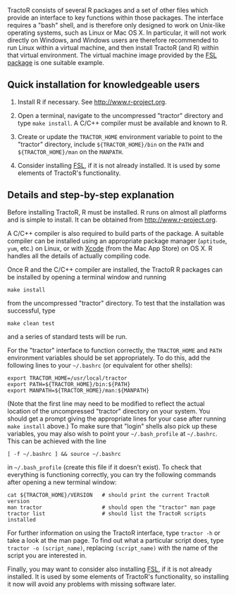 TractoR consists of several R packages and a set of other files which provide
an interface to key functions within those packages. The interface requires a
"bash" shell, and is therefore only designed to work on Unix-like operating
systems, such as Linux or Mac OS X. In particular, it will not work directly on
Windows, and Windows users are therefore recommended to run Linux within a
virtual machine, and then install TractoR (and R) within that virtual
environment. The virtual machine image provided by the [FSL
package](http://www.fmrib.ox.ac.uk/fsl/) is one suitable example.


Quick installation for knowledgeable users
------------------------------------------

1. Install R if necessary. See <http://www.r-project.org>.

2. Open a terminal, navigate to the uncompressed "tractor" directory and type
   `make install`. A C/C++ compiler must be available and known to R.

3. Create or update the `TRACTOR_HOME` environment variable to point to the
   "tractor" directory, include `${TRACTOR_HOME}/bin` on the `PATH` and
   `${TRACTOR_HOME}/man` on the `MANPATH`.

4. Consider installing [FSL](http://fsl.fmrib.ox.ac.uk/), if it is not
   already installed. It is used by some elements of TractoR's functionality.


Details and step-by-step explanation
------------------------------------

Before installing TractoR, R must be installed. R runs on almost all platforms
and is simple to install. It can be obtained from <http://www.r-project.org>.

A C/C++ compiler is also required to build parts of the package. A suitable
compiler can be installed using an appropriate package manager (`aptitude`,
`yum`, etc.) on Linux, or with
[Xcode](https://itunes.apple.com/gb/app/xcode/id497799835) (from the Mac App
Store) on OS X. R handles all the details of actually compiling code.

Once R and the C/C++ compiler are installed, the TractoR R packages can be
installed by opening a terminal window and running

    make install

from the uncompressed "tractor" directory. To test that the installation was
successful, type

    make clean test

and a series of standard tests will be run.

For the "tractor" interface to function correctly, the `TRACTOR_HOME` and
`PATH` environment variables should be set appropriately. To do this, add the
following lines to your `~/.bashrc` (or equivalent for other shells):

    export TRACTOR_HOME=/usr/local/tractor
    export PATH=${TRACTOR_HOME}/bin:${PATH}
    export MANPATH=${TRACTOR_HOME}/man:${MANPATH}

(Note that the first line may need to be modified to reflect the actual
location of the uncompressed "tractor" directory on your system. You should get
a prompt giving the appropriate lines for your case after running
`make install` above.) To make sure that "login" shells also pick up these
variables, you may also wish to point your `~/.bash_profile` at `~/.bashrc`.
This can be achieved with the line

    [ -f ~/.bashrc ] && source ~/.bashrc

in `~/.bash_profile` (create this file if it doesn't exist). To check that
everything is functioning correctly, you can try the following commands after
opening a new terminal window:

    cat ${TRACTOR_HOME}/VERSION   # should print the current TractoR version
    man tractor                   # should open the "tractor" man page
    tractor list                  # should list the TractoR scripts installed

For further information on using the TractoR interface, type `tractor -h` or
take a look at the man page. To find out what a particular script does, type
`tractor -o (script_name)`, replacing `(script_name)` with the name of the
script you are interested in.

Finally, you may want to consider also installing
[FSL](http://fsl.fmrib.ox.ac.uk/), if it is not already installed. It is used
by some elements of TractoR's functionality, so installing it now will avoid
any problems with missing software later.

